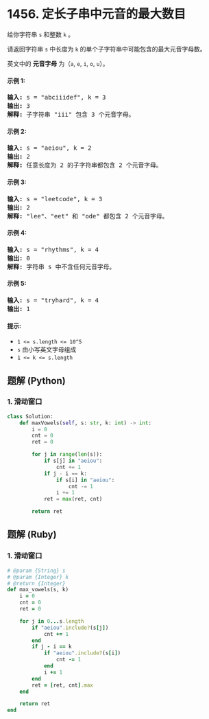 # 1456. 定长子串中元音的最大数目
给你字符串 `s` 和整数 `k` 。

请返回字符串 `s` 中长度为 `k` 的单个子字符串中可能包含的最大元音字母数。

英文中的 **元音字母** 为（`a`, `e`, `i`, `o`, `u`）。

#### 示例 1:
<pre>
<strong>输入:</strong> s = "abciiidef", k = 3
<strong>输出:</strong> 3
<strong>解释:</strong> 子字符串 "iii" 包含 3 个元音字母。
</pre>

#### 示例 2:
<pre>
<strong>输入:</strong> s = "aeiou", k = 2
<strong>输出:</strong> 2
<strong>解释:</strong> 任意长度为 2 的子字符串都包含 2 个元音字母。
</pre>

#### 示例 3:
<pre>
<strong>输入:</strong> s = "leetcode", k = 3
<strong>输出:</strong> 2
<strong>解释:</strong> "lee"、"eet" 和 "ode" 都包含 2 个元音字母。
</pre>

#### 示例 4:
<pre>
<strong>输入:</strong> s = "rhythms", k = 4
<strong>输出:</strong> 0
<strong>解释:</strong> 字符串 s 中不含任何元音字母。
</pre>

#### 示例 5:
<pre>
<strong>输入:</strong> s = "tryhard", k = 4
<strong>输出:</strong> 1
</pre>

#### 提示:
* `1 <= s.length <= 10^5`
* `s` 由小写英文字母组成
* `1 <= k <= s.length`

## 题解 (Python)

### 1. 滑动窗口
```Python
class Solution:
    def maxVowels(self, s: str, k: int) -> int:
        i = 0
        cnt = 0
        ret = 0

        for j in range(len(s)):
            if s[j] in "aeiou":
                cnt += 1
            if j - i == k:
                if s[i] in "aeiou":
                    cnt -= 1
                i += 1
            ret = max(ret, cnt)

        return ret
```

## 题解 (Ruby)

### 1. 滑动窗口
```Ruby
# @param {String} s
# @param {Integer} k
# @return {Integer}
def max_vowels(s, k)
    i = 0
    cnt = 0
    ret = 0

    for j in 0...s.length
        if "aeiou".include?(s[j])
            cnt += 1
        end
        if j - i == k
            if "aeiou".include?(s[i])
                cnt -= 1
            end
            i += 1
        end
        ret = [ret, cnt].max
    end

    return ret
end
```
